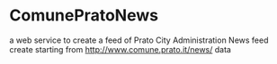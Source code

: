 # ComunePratoNews
a web service to create a feed of Prato City Administration News
feed create starting from http://www.comune.prato.it/news/ data
